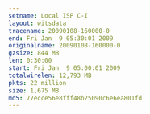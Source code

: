 ```yaml
---
setname: Local ISP C-I
layout: witsdata
tracename: 20090108-160000-0
end: Fri Jan  9 05:30:01 2009
originalname: 20090108-160000-0
gzsize: 844 MB
len: 0:30:00
start: Fri Jan  9 05:00:01 2009
totalwirelen: 12,793 MB
pkts: 22 million
size: 1,675 MB
md5: 77ecce56e8fff48b25090c6e6ea801fd
---
```

